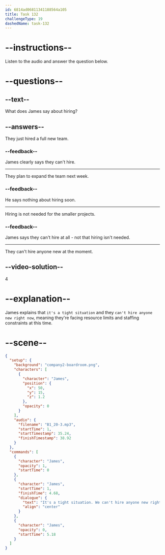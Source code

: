 ```yaml
---
id: 6814ad06811341188564a105
title: Task 132
challengeType: 19
dashedName: task-132
---
```


<!-- (Audio) James: It's a tight situation. We can't hire anyone new right now either. -->

# --instructions--

Listen to the audio and answer the question below.

# --questions--

## --text--

What does James say about hiring?

## --answers--

They just hired a full new team.

### --feedback--

James clearly says they can't hire.

---

They plan to expand the team next week.

### --feedback--

He says nothing about hiring soon.

---

Hiring is not needed for the smaller projects.

### --feedback--

James says they can't hire at all - not that hiring isn't needed.

---

They can't hire anyone new at the moment.

## --video-solution--

4

# --explanation--

James explains that `it's a tight situation` and they `can't hire anyone new right now`, meaning they're facing resource limits and staffing constraints at this time.

# --scene--

```json
{
  "setup": {
    "background": "company2-boardroom.png",
    "characters": [
      {
        "character": "James",
        "position": {
          "x": 50,
          "y": 15,
          "z": 1.2
        },
        "opacity": 0
      }
    ],
    "audio": {
      "filename": "B1_20-3.mp3",
      "startTime": 1,
      "startTimestamp": 35.24,
      "finishTimestamp": 38.92
    }
  },
  "commands": [
    {
      "character": "James",
      "opacity": 1,
      "startTime": 0
    },
    {
      "character": "James",
      "startTime": 1,
      "finishTime": 4.68,
      "dialogue": {
        "text": "It's a tight situation. We can't hire anyone new right now either.",
        "align": "center"
      }
    },
    {
      "character": "James",
      "opacity": 0,
      "startTime": 5.18
    }
  ]
}
```

